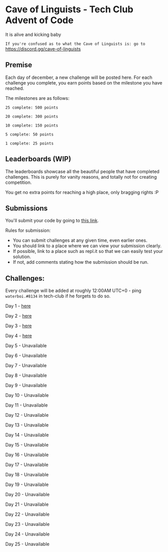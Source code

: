 # Cave of Linguists - Tech Club Advent of Code

It is alive and kicking baby

`If you're confused as to what the Cave of Linguists is: go to` https://discord.gg/cave-of-linguists

## Premise

Each day of december, a new challenge will be posted here. For each challenge you complete, you earn points based on the milestone you have reached.

The milestones are as follows:
```
25 complete: 500 points

20 complete: 300 points

10 complete: 150 points

5 complete: 50 points

1 complete: 25 points
```
## Leaderboards (WIP)


The leaderboards showcase all the beautiful people that have completed challenges. This is purely for vanity reasons, and totally not for creating competition. 

You get no extra points for reaching a high place, only bragging rights :P

## Submissions

You'll submit your code by going to [this link](https://docs.google.com/forms/d/1SsjQ2lDbAs_g1H49ZS44y6Tw1KuX3sM9f6GKW_YaNaI). 

Rules for submission:
- You can submit challenges at any given time, even earlier ones.
- You should link to a place where we can view your submission clearly.
- If possible, link to a place such as repl.it so that we can easily test your solution.
- If not, add comments stating how the submission should be run.



## Challenges:
Every challenge will be added at roughly 12:00AM UTC+0 - ping `waterboi.#8134` in tech-club if he forgets to do so.

Day 1 - [here](1.md)

Day 2 - [here](2.md)

Day 3 - [here](3.md)

Day 4 - [here](4.md)

Day 5 - Unavailable

Day 6 - Unavailable

Day 7 - Unavailable

Day 8 - Unavailable

Day 9 - Unavailable

Day 10 - Unavailable

Day 11 - Unavailable

Day 12 - Unavailable

Day 13 - Unavailable

Day 14 - Unavailable

Day 15 - Unavailable

Day 16 - Unavailable

Day 17 - Unavailable

Day 18 - Unavailable

Day 19 - Unavailable

Day 20 - Unavailable

Day 21 - Unavailable

Day 22 - Unavailable

Day 23 - Unavailable

Day 24 - Unavailable

Day 25 - Unavailable
